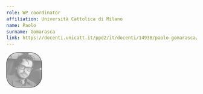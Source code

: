 ```yaml
---
role: WP coordinator
affiliation: Università Cattolica di Milano
name: Paolo
surname: Gomarasca
link: https://docenti.unicatt.it/ppd2/it/docenti/14938/paolo-gomarasca/profilo
---
```


![{name} {surname}](./profile.jpg)